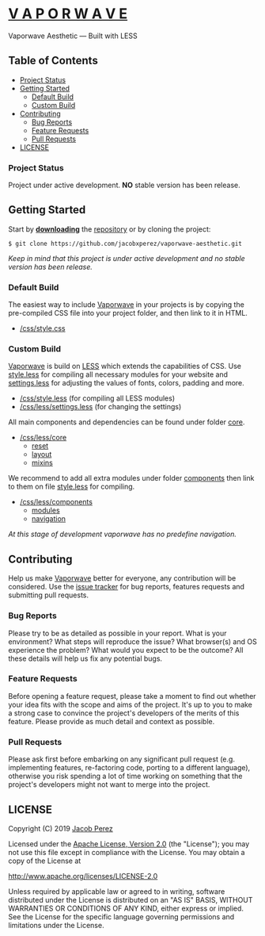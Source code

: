 # [V A P O R W A V E](https://jacobxperez.github.io/vaporwave-aesthetic/)

Vaporwave Aesthetic — Built with LESS

## Table of Contents

* [Project Status](#project-status)
* [Getting Started](#getting-started)
	* [Default Build](#default-build)
	* [Custom Build](#custom-build)
* [Contributing](#contributing)
	* [Bug Reports](#bug-reports)
	* [Feature Requests](#feature-requests)
	* [Pull Requests](#pull-requests)
* [LICENSE](#license)


### Project Status

Project under active development. **NO** stable version has been release.

## Getting Started

Start by **[downloading](https://github.com/jacobxperez/vaporwave-aesthetic/archive/master.zip)** the [repository](https://github.com/jacobxperez/vaporwave-aesthetic) or by cloning the project:

	$ git clone https://github.com/jacobxperez/vaporwave-aesthetic.git

*Keep in mind that this project is under active development and no stable version has been release.*

### Default Build

The easiest way to include [Vaporwave](https://jacobxperez.github.io/vaporwave-aesthetic/) in your projects is by copying the pre-compiled CSS file into your project folder, and then link to it in HTML.

* [/css/style.css](https://github.com/jacobxperez/vaporwave-aesthetic/blob/master/css/style.css)

### Custom Build

[Vaporwave](https://jacobxperez.github.io/vaporwave-aesthetic/) is build on [LESS](http://lesscss.org/) which extends the capabilities of CSS. Use [style.less](https://github.com/jacobxperez/vaporwave-aesthetic/blob/master/css/style.less) for compiling all necessary modules for your website and [settings.less](https://github.com/jacobxperez/vaporwave-aesthetic/blob/master/css/less/settings.less) for adjusting the values of fonts, colors, padding and more.

* [/css/style.less](https://github.com/jacobxperez/vaporwave-aesthetic/blob/master/css/style.less) (for compiling all LESS modules)
* [/css/less/settings.less](https://github.com/jacobxperez/vaporwave-aesthetic/blob/master/css/less/settings.less) (for changing the settings)

All main components and dependencies can be found under folder [core](https://github.com/jacobxperez/vaporwave-aesthetic/tree/master/css/less/core).

* [/css/less/core](https://github.com/jacobxperez/vaporwave-aesthetic/tree/master/css/less/core)
	* [reset](https://github.com/jacobxperez/vaporwave-aesthetic/tree/master/css/less/core/reset)
	* [layout](https://github.com/jacobxperez/vaporwave-aesthetic/tree/master/css/less/core/layout)
	* [mixins](https://github.com/jacobxperez/vaporwave-aesthetic/tree/master/css/less/core/mixins)

We recommend to add all extra modules under folder [components](https://github.com/jacobxperez/vaporwave-aesthetic/tree/master/css/less/components) then link to them on file [style.less](https://github.com/jacobxperez/vaporwave-aesthetic/blob/master/css/style.less) for compiling.

* [/css/less/components](https://github.com/jacobxperez/vaporwave-aesthetic/tree/master/css/less/components)
	* [modules](https://github.com/jacobxperez/vaporwave-aesthetic/tree/master/css/less/components/modules)
	* [navigation](https://github.com/jacobxperez/vaporwave-aesthetic/tree/master/css/less/components/navigation)

*At this stage of development vaporwave has no predefine navigation.*

## Contributing

Help us make [Vaporwave](https://jacobxperez.github.io/vaporwave-aesthetic/) better for everyone, any contribution will be considered. Use the [issue tracker](https://github.com/jacobxperez/vaporwave-aesthetic/issues) for bug reports, features requests and submitting pull requests.

### Bug Reports

Please try to be as detailed as possible in your report. What is your environment? What steps will reproduce the issue? What browser(s) and OS experience the problem? What would you expect to be the outcome? All these details will help us fix any potential bugs.

### Feature Requests

Before opening a feature request, please take a moment to find out whether your idea fits with the scope and aims of the project. It's up to you to make a strong case to convince the project's developers of the merits of this feature. Please provide as much detail and context as possible.

### Pull Requests

Please ask first before embarking on any significant pull request (e.g. implementing features, re-factoring code, porting to a different language), otherwise you risk spending a lot of time working on something that the project's developers might not want to merge into the project.

## LICENSE

Copyright (C) 2019 [Jacob Perez](https://github.com/jacobxperez)

Licensed under the [Apache License, Version 2.0](http://www.apache.org/licenses/LICENSE-2.0) (the "License");
you may not use this file except in compliance with the License.
You may obtain a copy of the License at

http://www.apache.org/licenses/LICENSE-2.0

Unless required by applicable law or agreed to in writing, software
distributed under the License is distributed on an "AS IS" BASIS,
WITHOUT WARRANTIES OR CONDITIONS OF ANY KIND, either express or implied.
See the License for the specific language governing permissions and
limitations under the License.
